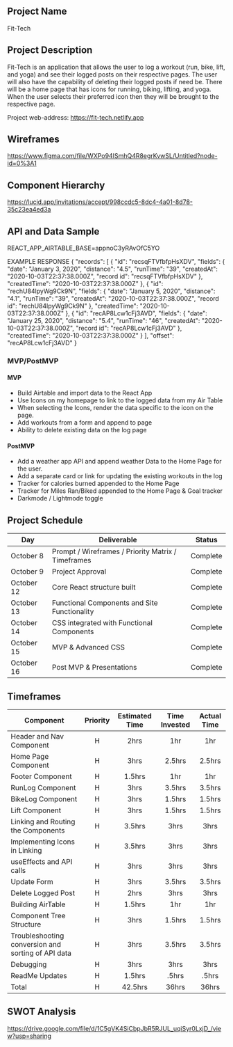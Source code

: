 ## Project Name

Fit-Tech

## Project Description

Fit-Tech is an application that allows the user to log a workout (run, bike, lift, and yoga) and see their logged posts on their respective pages. The user will also have the capability of deleting their logged posts if need be. There will be a home page that has icons for running, biking, lifting, and yoga. When the user selects their preferred icon then they will be brought to the respective page.

Project web-address: https://fit-tech.netlify.app

## Wireframes

https://www.figma.com/file/WXPo94ISmhQ4R8egrKvwSL/Untitled?node-id=0%3A1

## Component Hierarchy
https://lucid.app/invitations/accept/998ccdc5-8dc4-4a01-8d78-35c23ea4ed3a

## API and Data Sample

REACT_APP_AIRTABLE_BASE=appnoC3yRAvOfC5YO

EXAMPLE RESPONSE
{
    "records": [
        {
            "id": "recsqFTVfbfpHsXDV",
            "fields": {
                "date": "January 3, 2020",
                "distance": "4.5",
                "runTime": "39",
                "createdAt": "2020-10-03T22:37:38.000Z",
                "record id": "recsqFTVfbfpHsXDV"
            },
            "createdTime": "2020-10-03T22:37:38.000Z"
        },
        {
            "id": "rechU84lpyWg9Ck9N",
            "fields": {
                "date": "January 5, 2020",
                "distance": "4.1",
                "runTime": "39",
                "createdAt": "2020-10-03T22:37:38.000Z",
                "record id": "rechU84lpyWg9Ck9N"
            },
            "createdTime": "2020-10-03T22:37:38.000Z"
        },
        {
            "id": "recAP8Lcw1cFj3AVD",
            "fields": {
                "date": "January 25, 2020",
                "distance": "5.4",
                "runTime": "46",
                "createdAt": "2020-10-03T22:37:38.000Z",
                "record id": "recAP8Lcw1cFj3AVD"
            },
            "createdTime": "2020-10-03T22:37:38.000Z"
        }
    ],
    "offset": "recAP8Lcw1cFj3AVD"
}

### MVP/PostMVP

#### MVP 

- Build Airtable and import data to the React App 
- Use Icons on my homepage to link to the logged data from my Air Table
- When selecting the Icons, render the data specific to the icon on the page.
- Add workouts from a form and append to page
- Ability to delete existing data on the log page

#### PostMVP  

- Add a weather app API and append weather Data to the Home Page for the user.
- Add a separate card or link for updating the existing workouts in the log
- Tracker for calories burned appended to the Home Page
- Tracker for Miles Ran/Biked appended to the Home Page & Goal tracker
- Darkmode / Lightmode toggle


## Project Schedule

|  Day | Deliverable | Status
|---|---| ---|
|October 8| Prompt / Wireframes / Priority Matrix / Timeframes | Complete
|October 9| Project Approval | Complete
|October 12| Core React structure built | Complete
|October 13| Functional Components and Site Functionality | Complete
|October 14| CSS integrated with Functional Components  | Complete
|October 15| MVP & Advanced CSS | Complete
|October 16| Post MVP & Presentations | Complete

## Timeframes

| Component | Priority | Estimated Time | Time Invested | Actual Time |
| --- | :---: |  :---: | :---: | :---: |
| Header and Nav Component | H | 2hrs| 1hr | 1hr |
| Home Page Component | H | 3hrs| 2.5hrs | 2.5hrs |
| Footer Component | H | 1.5hrs| 1hr | 1hr |
| RunLog Component | H | 3hrs| 3.5hrs | 3.5hrs |
| BikeLog Component | H | 3hrs| 1.5hrs | 1.5hrs |
| Lift Component | H | 3hrs| 1.5hrs | 1.5hrs |
| Linking and Routing the Components | H | 3.5hrs| 3hrs | 3hrs |
| Implementing Icons in Linking | H | 3.5hrs| 3hrs | 3hrs |
| useEffects and API calls | H | 3hrs| 3hrs | 3hrs |
| Update Form | H | 3hrs| 3.5hrs | 3.5hrs |
| Delete Logged Post | H | 2hrs| 3hrs | 3hrs |
| Building AirTable | H | 1.5hrs| 1hr | 1hr |
| Component Tree Structure | H | 3hrs| 1.5hrs | 1.5hrs |
| Troubleshooting conversion and sorting of API data | H | 3hrs| 3.5hrs | 3.5hrs |
| Debugging | H | 3hrs| 3hrs | 3hrs |
| ReadMe Updates | H | 1.5hrs| .5hrs | .5hrs |
| Total | H | 42.5hrs| 36hrs | 36hrs |

## SWOT Analysis
https://drive.google.com/file/d/1C5gVK4SiCbpJbR5RJUL_uqiSyr0LxjD_/view?usp=sharing

